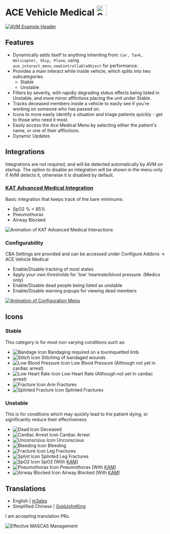# ACE Vehicle Medical [<img src="https://upload.wikimedia.org/wikipedia/commons/8/83/Steam_icon_logo.svg" alt="Steam Workshop Download" width=32px height=32px/>](https://steamcommunity.com/sharedfiles/filedetails/?id=1911374016)

[![AVM Example Header](https://raw.githubusercontent.com/M3ales/MIRA_Vehicle_Medical/master/Source/pr/avm_example_1.gif)](https://steamcommunity.com/sharedfiles/filedetails/?id=1911374016)

## Features

- Dynamically adds itself to anything inheriting from: `Car, Tank, Helicopter, Ship, Plane`, using `ace_interact_menu_newControllableObject` for performance.
- Provides a main interact while inside vehicle, which splits into two subcategories.
  - Stable
  - Unstable
- Filters by severity, with rapidly degrading status effects being listed in Unstable, and more minor afflictions placing the unit under Stable.
- Tracks deceased members inside a vehicle to easily see if you're working on someone who has passed on.
- Icons to more easily identify a situation and triage patients quickly - get to those who need it most.
- Easily access the Ace Medical Menu by selecting either the patient's name, or one of their afflictions.
- Dynamic Updates

## Integrations

Integrations are not required, and will be detected automatically by AVM on startup. The option to disable an integration will be shown in the menu only if AVM detects it, otherwise it is disabled by default.

### [KAT Advanced Medical Integration](https://github.com/Tomcat-SG/KAM)

Basic integration that keeps track of the bare minimums:

- SpO2 % < 85%
- Pneumothorax
- Airway Blocked


![Animation of KAT Advanced Medical Interactions](https://raw.githubusercontent.com/M3ales/MIRA_Vehicle_Medical/master/Source/pr/avm_example_kat_1.gif)

### Configurability

CBA Settings are provided and can be accessed under Configure Addons -> ACE Vehicle Medical

- Enable/Disable tracking of most states
- Apply your own thresholds for 'low' heartrate/blood pressure. (Medics only)
- Enable/Disable dead people being listed as unstable
- Enable/Disable warning popups for viewing dead members

[![Animation of Configuration Menu](https://raw.githubusercontent.com/M3ales/MIRA_Vehicle_Medical/master/Source/pr/avm_cbasettings_0.gif)](https://steamcommunity.com/sharedfiles/filedetails/?id=1911374016)

## Icons

### Stable

This category is for most non varying conditions such as:

- ![Bandage Icon](https://raw.githubusercontent.com/M3ales/MIRA_Vehicle_Medical/master/Source/pr/bandage.png) Bandaging required on a tourinquetted limb
- ![Stitch Icon](https://raw.githubusercontent.com/M3ales/MIRA_Vehicle_Medical/master/Source/pr/stitch.png) Stitching of bandaged wounds
- ![Low Blood Pressure Icon](https://raw.githubusercontent.com/M3ales/MIRA_Vehicle_Medical/master/Source/pr/low_blood_pressure.png) Low Blood Pressure (Although not yet in cardiac arrest)
- ![Low Heart Rate Icon](https://raw.githubusercontent.com/M3ales/MIRA_Vehicle_Medical/master/Source/pr/low_heart_rate.png) Low Heart Rate (Although not yet in cardiac arrest)
- ![Fracture Icon](https://raw.githubusercontent.com/M3ales/MIRA_Vehicle_Medical/master/Source/pr/fracture.png) Arm Fractures
- ![Splinted Fracture Icon](https://raw.githubusercontent.com/M3ales/MIRA_Vehicle_Medical/master/Source/pr/splint.png) Splinted Fractures

### Unstable

This is for conditions which may quickly lead to the patient dying, or significantly reduce their effectiveness

- ![Dead Icon](https://raw.githubusercontent.com/M3ales/MIRA_Vehicle_Medical/master/Source/pr/dead.png) Deceased
- ![Cardiac Arrest Icon](https://raw.githubusercontent.com/M3ales/MIRA_Vehicle_Medical/master/Source/pr/cardiac_arrest.png) Cardiac Arrest
- ![Unconscious Icon](https://raw.githubusercontent.com/M3ales/MIRA_Vehicle_Medical/master/Source/pr/unconscious.png) Unconscious
- ![Bleeding Icon](https://raw.githubusercontent.com/M3ales/MIRA_Vehicle_Medical/master/Source/pr/bleeding.png) Bleeding
- ![Fracture Icon](https://raw.githubusercontent.com/M3ales/MIRA_Vehicle_Medical/master/Source/pr/fracture.png) Leg Fractures
- ![Splint Icon](https://raw.githubusercontent.com/M3ales/MIRA_Vehicle_Medical/master/Source/pr/splint.png) Splinted Leg Fractures
- ![SpO2 Icon](https://raw.githubusercontent.com/M3ales/MIRA_Vehicle_Medical/master/Source/pr/kat_spo2.png) SpO2 [With [KAM](https://github.com/Tomcat-SG/KAM)]
- ![Pneumothorax Icon](https://raw.githubusercontent.com/M3ales/MIRA_Vehicle_Medical/master/Source/pr/kat_pneumothroax.png) Pneumothorax [With [KAM](https://github.com/Tomcat-SG/KAM)]
- ![Airway Blocked Icon](https://raw.githubusercontent.com/M3ales/MIRA_Vehicle_Medical/master/Source/pr/kat_blocked_airways.png) Airway Blocked [With [KAM](https://github.com/Tomcat-SG/KAM)]

## Translations

- English | [m3ales](https://github.com/M3ales)
- Simplified Chinese | [GoldJohnKing](https://github.com/GoldJohnKing)

I am accepting translation PRs.


![Effective MASCAS Management](https://raw.githubusercontent.com/M3ales/MIRA_Vehicle_Medical/master/Source/pr/dynamic_icon_updates.gif)
